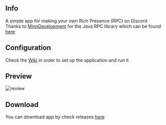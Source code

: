 ## Info 
A simple app for making your own Rich Presence (RPC) on Discord<br>
Thanks to [MinnDevelopment](https://github.com/MinnDevelopment) for the Java RPC library which can be found [here](https://github.com/MinnDevelopment/java-discord-rpc/)

## Configuration
Check the [Wiki](https://github.com/Bumbleboss/Custom-RPC-Java/wiki/Using-the-Application) in order to set up the application and run it

## Preview
![review](https://i.imgur.com/WArQEvH.png)

## Download 
You can download app by check releases [here](https://github.com/Bumbleboss/custom-rpc-java/releases) 